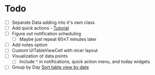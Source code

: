 # Todo

- [ ] Separate Data adding into it's own class
- [ ] Add quick actions - [Tutorial](https://the-nerd.be/2015/09/30/add-3d-touch-quick-actions-tutorial/)
- [ ] Figure out notification scheduling
	- [ ] Maybe just repeat 60±7 minutes later
- [ ] Add notes option
- [ ] Custom UITableViewCell with nicer layout
- [ ] Visualization of data points
	- [ ] Include ^ in notifications, quick action menu, and today widgets
- [ ] Group by Day [Sort table view by date](https://stackoverflow.com/questions/11102174/core-data-sort-tableview-by-formatted-date")
